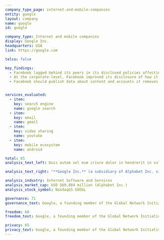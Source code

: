 ```yaml
---
company_type_page: internet-and-mobile-companies
entity: google
layout: company
name: google
id: google

company_type: Internet and mobile companies
display: Google Inc.
headquarters: USA
link: https://google.com

telco: false

key_findings:
  - Facebook lagged behind its peers in its disclosed policies affecting users’ freedom of expression and privacy.
  - At the corporate-level, Facebook improved its disclosure of how it implements  commitments to freedom of expression and privacy since the company was evaluated by this Index in 2015.
  - Facebook should publish data about content and accounts it removes for violations of its rules, improve its transparency reporting on private third party requests for content removals, and improve disclosures about the handling of user information.


services_evaluated:
  - item:
    key: search engine
    name: google search
  - item:
    key: email
    name: gmail
  - item:
    key: video sharing
    name: youtube
  - item:
    key: mobile ecosystem
    name: android

total: 65
analysis_text_left: Duis autem vel eum iriure dolor in hendrerit in vulputate velit esse molestie consequat, vel illum dolore eu feugiat nulla facilisis at vero eros et accumsan et iusto odio dignissim qui blandit praesent luptatum zzril delenit augue duis dolore te feugait nulla facilisi. Lorem ipsum dolor sit amet, consectetuer adipiscing elit, sed diam nonummy nibh euismod tincidunt ut laoreet dolore magna aliquam erat volutpat.

analysis_text_right: "**Google Inc.** (a subsidiary of Alphabet Inc. since October 2015) is a global technology company that develops a range of products and services that facilitate discovery and management of information. Alongside its significant suite of consumer applications and devices, Google also provides advertising services, consumer hardware products, and systems software, like its open-source mobile operating system, Android."

analysis_industry: Internet Software and Services
analysis_market_cap: USD 569,884 million (Alphabet Inc.)
analysis_stock_symbol: NasdaqGS GOOGL

governance: 71
governance_text: Google, a founding member of the Global Network Initiative (GNI), earned the highest overall score in the Index. However there is much room for improvement.

freedom: 60
freedom_text: Google, a founding member of the Global Network Initiative (GNI), earned the highest overall score in the Index. However there is much room for improvement.

privacy: 65
privacy_text: Google, a founding member of the Global Network Initiative (GNI), earned the highest overall score in the Index. However there is much room for improvement.
---
```

